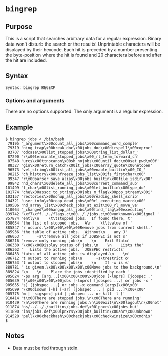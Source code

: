 # `bingrep`

## Purpose
This is a script that searches arbitrary data for a regular expression. Binary data won't disturb the search or the results! Unprintable characters will be displayed by their hexcode. Each hit is preceded by a number presenting the byte-position where the hit is found and 20 characters before and after the hit are included.

## Syntax
```
Syntax: bingrep REGEXP
```

### Options and arguments
There are no options supported.  The only argument is a regular expression.

## Example

```
$ bingrep jobs < /bin/bash
 79195 '_argument\x00count_all_jobs\x00command_word_comple'
 79319 'ning_trap\x00break_doc\x00jobs_doc\x00dirspell\x00coproc'
 83707 'odcase\x00list_stopped_jobs\x00string_list_dollar_'
 87290 'r\x00terminate_stopped_jobs\x00_rl_term_forward_ch'
 87548 'urcs\x00ttnocanon\x00sh_nojobs\x00until_doc\x00set_pwd\x00f'
 88327 'gin\x00return_catch\x00it_jobs\x00array_quote\x00netopen'
 96573 'vel_string\x00list_all_jobs\x00enable_builtin\x00_IO_'
 98215 'ch_history\x00unfreeze_jobs_list\x00ifs_firstchar\x00'
 99347 'r\x00parser_save_alias\x00jobs_builtin\x00file_isdir\x00'
 99842 'nd_chars\x00delete_all_jobs\x00current_command_sub'
101499 'f_char\x00list_running_jobs\x00let_builtin\x00type_do'
101774 'che\x00assoc_to_string\x00jobs_m_flag\x00pop_stream\x00i'
103157 'rectories\x00nohup_all_jobs\x00reading_shell_scrip'
104321 'user_info\x00reap_dead_jobs\x00rl_executing_macro\x00'
109506 'nd_array_list\x00check_jobs_at_exit\x00_rl_move_ve'
110064 '_changed\x00hangup_all_jobs\x00find_flag\x00executing'
839742 '\xf7\xff.././flags.c\x00.././jobs.c\x00<unknown>\x00Signal '
857874 'ently\n    \t\tstopped jobs.  If found there, t'
858034 'the list of stopped jobs.  A\n    \t\tvalue of '
885847 'r occurs.\x00\x00\x00\x00Remove jobs from current shell.'
885936 'the table of active jobs.  Without\n    any J'
886053 '      -a\tremove all jobs if JOBSPEC is not s'
886216 'remove only running jobs\n    \n    Exit Statu'
886330 '\x00\x00Display status of jobs.\n    \n    Lists the'
886362 '   Lists the active jobs.  JOBSPEC restricts'
886453 'tatus of all active jobs is displayed.\n    \n'
886712 't output to running jobs\n      -s\trestrict o'
886753 't output to stopped jobs\n    \n    If -x is s'
889781 ' is given.\x00\x00\x00\x00\x00Move jobs to the background.\n'
889824 '\n    \n    Place the jobs identified by each '
905624 '-ps arg [arg...]\x00\x00\x00\x00jobs [-lnprs] [jobspec .'
905639 ']\x00\x00\x00\x00jobs [-lnprs] [jobspec ...] or jobs -x '
905655 's] [jobspec ...] or jobs -x command [args]\x00\x00'
905699 '\x00disown [-h] [-ar] [jobspec ... | pid ...]\x00\x00'
905775 'm | -sigspec] pid | jobspec ... or kill -l ['
910414 't\x00There are stopped jobs.\n\x00There are running'
910439 '\n\x00There are running jobs.\n\x00exit\n\x00logout\n\x00not'
911874 'ns/../.././builtins/jobs.def\x00lpnxrs\x00jobs_bui'
911890 'ins/jobs.def\x00lpnxrs\x00jobs_builtin\x00ahr\x00Unknown'
914528 'pell\x00checkhash\x00checkjobs\x00checkwinsize\x00cmdhis'
$ 
```

## Notes

- Data must be fed through stdin.
